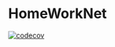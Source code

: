 # HomeWorkNet
[![codecov](https://codecov.io/gh/touou/HomeWorkNet/branch/main/graph/badge.svg?token=CVVRWRRJBZ)](https://codecov.io/gh/touou/HomeWorkNet)
